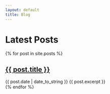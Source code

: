 ```yaml
---
layout: default
title: Blog
---
```

# Latest Posts

{% for post in site.posts %}
  <article class="post-preview">
    <h2><a href="{{ post.url }}">{{ post.title }}</a></h2>
    <time datetime="{{ post.date | date_to_xmlschema }}">{{ post.date | date_to_string }}</time>
    {{ post.excerpt }}
  </article>
{% endfor %} 